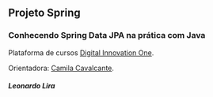 ## Projeto Spring

### Conhecendo Spring Data JPA na prática com Java

Plataforma de cursos [Digital Innovation One](https://www.dio.me/).

Orientadora: [Camila Cavalcante](https://github.com/cami-la).

#### _*Leonardo Lira*_
